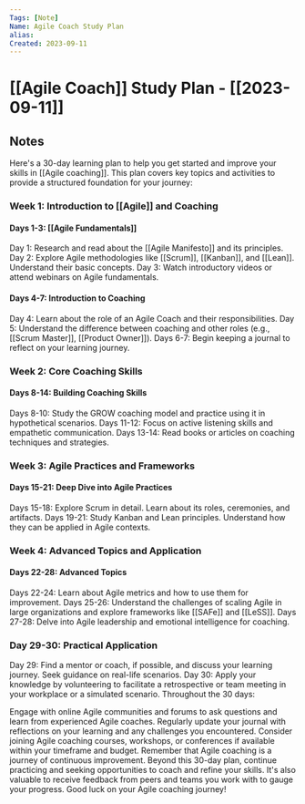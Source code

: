 ```yaml
---
Tags: [Note]
Name: Agile Coach Study Plan
alias: 
Created: 2023-09-11
---
```

# [[Agile Coach]] Study Plan - [[2023-09-11]]
## Notes

Here's a 30-day learning plan to help you get started and improve your skills in [[Agile coaching]]. This plan covers key topics and activities to provide a structured foundation for your journey:

### Week 1: Introduction to [[Agile]] and Coaching

#### Days 1-3: [[Agile Fundamentals]]

Day 1: Research and read about the [[Agile Manifesto]] and its principles.
Day 2: Explore Agile methodologies like [[Scrum]], [[Kanban]], and [[Lean]]. Understand their basic concepts.
Day 3: Watch introductory videos or attend webinars on Agile fundamentals.

#### Days 4-7: Introduction to Coaching

Day 4: Learn about the role of an Agile Coach and their responsibilities.
Day 5: Understand the difference between coaching and other roles (e.g., [[Scrum Master]], [[Product Owner]]).
Days 6-7: Begin keeping a journal to reflect on your learning journey.

### Week 2: Core Coaching Skills

#### Days 8-14: Building Coaching Skills

Days 8-10: Study the GROW coaching model and practice using it in hypothetical scenarios.
Days 11-12: Focus on active listening skills and empathetic communication.
Days 13-14: Read books or articles on coaching techniques and strategies.

### Week 3: Agile Practices and Frameworks

#### Days 15-21: Deep Dive into Agile Practices

Days 15-18: Explore Scrum in detail. Learn about its roles, ceremonies, and artifacts.
Days 19-21: Study Kanban and Lean principles. Understand how they can be applied in Agile contexts.

### Week 4: Advanced Topics and Application

#### Days 22-28: Advanced Topics

Days 22-24: Learn about Agile metrics and how to use them for improvement.
Days 25-26: Understand the challenges of scaling Agile in large organizations and explore frameworks like [[SAFe]] and [[LeSS]].
Days 27-28: Delve into Agile leadership and emotional intelligence for coaching.

### Day 29-30: Practical Application

Day 29: Find a mentor or coach, if possible, and discuss your learning journey. Seek guidance on real-life scenarios.
Day 30: Apply your knowledge by volunteering to facilitate a retrospective or team meeting in your workplace or a simulated scenario.
Throughout the 30 days:

Engage with online Agile communities and forums to ask questions and learn from experienced Agile coaches.
Regularly update your journal with reflections on your learning and any challenges you encountered.
Consider joining Agile coaching courses, workshops, or conferences if available within your timeframe and budget.
Remember that Agile coaching is a journey of continuous improvement. Beyond this 30-day plan, continue practicing and seeking opportunities to coach and refine your skills. It's also valuable to receive feedback from peers and teams you work with to gauge your progress. Good luck on your Agile coaching journey!
